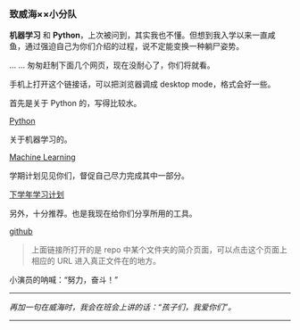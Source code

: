 ### 致威海××小分队

**机器学习** 和 **Python**，上次被问到，其实我也不懂。但想到我入学以来一直咸鱼，通过强迫自己为你们介绍的过程，说不定能变换一种躺尸姿势。

... ... 匆匆赶制下面几个网页，现在没耐心了，你们将就看。

手机上打开这个链接话，可以把浏览器调成 desktop mode，格式会好一些。

首先是关于 Python 的，写得比较水。

[Python](https://github.com/luanxxys/code/blob/master/python/readme.md)

关于机器学习的。

[Machine Learning](https://github.com/luanxxys/cs/blob/master/Machine%20Learning/readme.md)

学期计划见见你们，督促自己尽力完成其中一部分。

[下学年学习计划](https://github.com/luanxxys/memo/blob/master/plan_2017.md)

另外，十分推荐。也是我现在给你们分享所用的工具。

[github](https://github.com/luanxxys/software/blob/master/git/readme.md)

> 上面链接所打开的是 repo 中某个文件夹的简介页面，可以点击这个页面上相应的 URL 进入真正文件在的地方。

小演员的呐喊：“努力，奋斗！”

***
_再加一句在威海时，我会在班会上讲的话：“孩子们，我爱你们”。_
***
